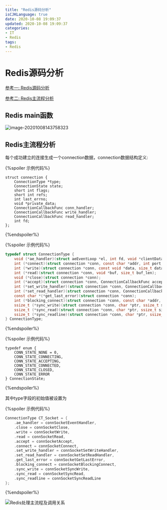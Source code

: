 ```yaml
---
title: "Redis源码分析"
isCJKLanguage: true
date: 2020-10-08 19:09:37
updated: 2020-10-08 19:09:37
categories: 
- IT
- Redis
tags: 
- Redis
---
```


# Redis源码分析

[参考一: Redis源码分析](https://qiankunli.github.io/2019/04/20/redis_source.html)

[参考二: Redis主流程分析](http://zhangtielei.com/posts/blog-redis-how-to-start.html)

## Redis main函数



![image-20201008143758323](https://raw.githubusercontent.com/Abug0/Typora-Pics/master/pics/Typora20201008143805.png)

## Redis主流程分析

每个成功建立的连接生成一个connection数据，connection数据结构定义: 

{%spoiler 示例代码%}
```
struct connection {
    ConnectionType *type;
    ConnectionState state;
    short int flags;
    short int refs;
    int last_errno;
    void *private_data;
    ConnectionCallbackFunc conn_handler;
    ConnectionCallbackFunc write_handler;
    ConnectionCallbackFunc read_handler;
    int fd;
};
```
{%endspoiler%}

{%spoiler 示例代码%}
```c
typedef struct ConnectionType {
    void (*ae_handler)(struct aeEventLoop *el, int fd, void *clientData, int mask);
    int (*connect)(struct connection *conn, const char *addr, int port, const char *source_addr, ConnectionCallbackFunc connect_handler);
    int (*write)(struct connection *conn, const void *data, size_t data_len);
    int (*read)(struct connection *conn, void *buf, size_t buf_len);
    void (*close)(struct connection *conn);
    int (*accept)(struct connection *conn, ConnectionCallbackFunc accept_handler);
    int (*set_write_handler)(struct connection *conn, ConnectionCallbackFunc handler, int barrier);
    int (*set_read_handler)(struct connection *conn, ConnectionCallbackFunc handler);
    const char *(*get_last_error)(struct connection *conn);
    int (*blocking_connect)(struct connection *conn, const char *addr, int port, long long timeout);
    ssize_t (*sync_write)(struct connection *conn, char *ptr, ssize_t size, long long timeout);
    ssize_t (*sync_read)(struct connection *conn, char *ptr, ssize_t size, long long timeout);
    ssize_t (*sync_readline)(struct connection *conn, char *ptr, ssize_t size, long long timeout);
} ConnectionType;
```
{%endspoiler%}

{%spoiler 示例代码%}
```
typedef enum {
    CONN_STATE_NONE = 0,
    CONN_STATE_CONNECTING,
    CONN_STATE_ACCEPTING,
    CONN_STATE_CONNECTED,
    CONN_STATE_CLOSED,
    CONN_STATE_ERROR
} ConnectionState;
```
{%endspoiler%}

其中type字段的初始值被设置为

{%spoiler 示例代码%}
```c
ConnectionType CT_Socket = {
    .ae_handler = connSocketEventHandler,
    .close = connSocketClose,
    .write = connSocketWrite,
    .read = connSocketRead,
    .accept = connSocketAccept,
    .connect = connSocketConnect,
    .set_write_handler = connSocketSetWriteHandler,
    .set_read_handler = connSocketSetReadHandler,
    .get_last_error = connSocketGetLastError,
    .blocking_connect = connSocketBlockingConnect,
    .sync_write = connSocketSyncWrite,
    .sync_read = connSocketSyncRead,
    .sync_readline = connSocketSyncReadLine
};
```
{%endspoiler%}

![Redis处理主流程及调用关系](https://raw.githubusercontent.com/Abug0/Typora-Pics/master/pics/Typora20200920222038.png)